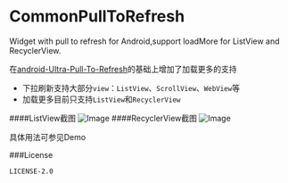 # CommonPullToRefresh
Widget with pull to refresh for Android,support loadMore for ListView and RecyclerView.

在[android-Ultra-Pull-To-Refresh](https://github.com/liaohuqiu/android-Ultra-Pull-To-Refresh)的基础上增加了加载更多的支持
* 下拉刷新支持大部分`view`：`ListView`、`ScrollView`、`WebView`等
* 加载更多目前只支持`ListView`和`RecyclerView`

####ListView截图
 ![Image](https://github.com/Chanven/CommonPullToRefresh/blob/master/raw/listview.gif)
####RecyclerView截图
 ![Image](https://github.com/Chanven/CommonPullToRefresh/blob/master/raw/recyclerview.gif)
 
 具体用法可参见Demo
 
###License
 
    LICENSE-2.0

